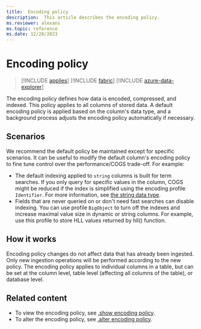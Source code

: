 ```yaml
---
title:  Encoding policy
description:  This article describes the encoding policy.
ms.reviewer: alexans
ms.topic: reference
ms.date: 12/28/2023
---
```

# Encoding policy

> [!INCLUDE [applies](../includes/applies-to-version/applies.md)] [!INCLUDE [fabric](../includes/applies-to-version/fabric.md)] [!INCLUDE [azure-data-explorer](../includes/applies-to-version/azure-data-explorer.md)]

The encoding policy defines how data is encoded, compressed, and indexed. This policy applies to all columns of stored data. A default encoding policy is applied based on the column's data type, and a background process adjusts the encoding policy automatically if necessary.

## Scenarios

We recommend the default policy be maintained except for specific scenarios. It can be useful to modify the default column's encoding policy to fine tune control over the performance/COGS trade-off. For example:

* The default indexing applied to `string` columns is built for term searches. If you only query for specific values in the column, COGS might be reduced if the index is simplified using the encoding profile `Identifier`. For more information, see [the string data type](../query/datatypes-string-operators.md).
* Fields that are never queried on or don't need fast searches can disable indexing. You can use profile `BigObject` to turn off the indexes and increase maximal value size in dynamic or string columns. For example, use this profile to store HLL values returned by hll() function.

## How it works

Encoding policy changes do not affect data that has already been ingested. Only new ingestion operations will be performed according to the new policy. The encoding policy applies to individual columns in a table, but can be set at the column level, table level (affecting all columns of the table), or database level.

## Related content

* To view the encoding policy, see [.show encoding policy](show-encoding-policy.md).
* To alter the encoding policy, see [.alter encoding policy](alter-encoding-policy.md).

